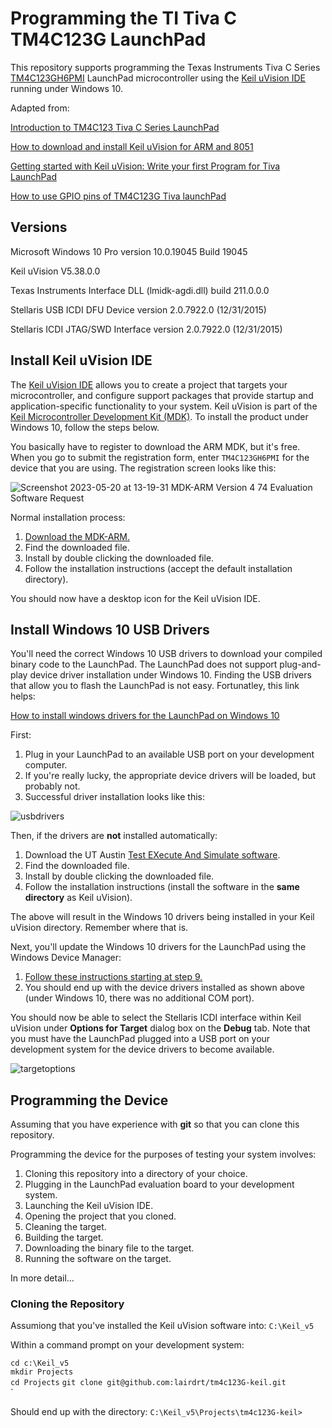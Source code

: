 # Programming the TI Tiva C TM4C123G LaunchPad
This repository supports programming the Texas Instruments Tiva C Series [TM4C123GH6PMI](https://www.ti.com/tool/EK-TM4C123GXL) LaunchPad microcontroller using the [Keil uVision IDE](https://developer.arm.com/documentation/101407/0538/About-uVision) running under Windows 10.

Adapted from:

[Introduction to TM4C123 Tiva C Series LaunchPad](https://microcontrollerslab.com/introduction-tiva-tm4c123g-launchpad/)

[How to download and install Keil uVision for ARM and 8051](https://microcontrollerslab.com/download-install-keil-uvision/)

[Getting started with Keil uVision: Write your first Program for Tiva LaunchPad](https://microcontrollerslab.com/keil-uvision-first-program/)

[How to use GPIO pins of TM4C123G Tiva launchPad](https://microcontrollerslab.com/use-gpio-pins-tm4c123g-tiva-launchpad/)

## Versions
Microsoft Windows 10 Pro version 10.0.19045 Build 19045

Keil uVision V5.38.0.0

Texas Instruments Interface DLL (lmidk-agdi.dll) build 211.0.0.0

Stellaris USB ICDI DFU Device version 2.0.7922.0 (12/31/2015)

Stellaris ICDI JTAG/SWD Interface version 2.0.7922.0 (12/31/2015)

## Install Keil uVision IDE
The [Keil uVision IDE](https://developer.arm.com/documentation/101407/0538/About-uVision) allows you to create a project that targets your microcontroller, and configure support packages that provide startup and application-specific functionality to your system. Keil uVision is part of the [Keil Microcontroller Development Kit (MDK)](https://developer.arm.com/Tools%20and%20Software/Keil%20MDK). To install the product under Windows 10, follow the steps below.

You basically have to register to download the ARM MDK, but it's free. When you go to submit the registration form, enter `TM4C123GH6PMI` for the device that you are using. The registration screen looks like this:

![Screenshot 2023-05-20 at 13-19-31 MDK-ARM Version 4 74 Evaluation Software Request](https://github.com/lairdrt/tm4c123G-keil/assets/31704471/23f9346f-4282-46b1-acd4-6745ba2be239)

Normal installation process:
1. [Download the MDK-ARM.](https://www.keil.com/demo/eval/armv4.htm)
2. Find the downloaded file.
3. Install by double clicking the downloaded file.
4. Follow the installation instructions (accept the default installation directory).

You should now have a desktop icon for the Keil uVision IDE.

## Install Windows 10 USB Drivers
You'll need the correct Windows 10 USB drivers to download your compiled binary code to the LaunchPad. The LaunchPad does not support plug-and-play device driver installation under Windows 10. Finding the USB drivers that allow you to flash the LaunchPad is not easy. Fortunatley, this link helps:

[How to install windows drivers for the LaunchPad on Windows 10](https://edx-org-utaustinx.s3.amazonaws.com/UT601x/InstallDrivers10.htm)

First:
1. Plug in your LaunchPad to an available USB port on your development computer.
2. If you're really lucky, the appropriate device drivers will be loaded, but probably not.
3. Successful driver installation looks like this:

![usbdrivers](https://github.com/lairdrt/tm4c123G-keil/assets/31704471/004925c3-d735-4c47-82b4-b249196616c1)

Then, if the drivers are **not** installed automatically:
1. Download the UT Austin [Test EXecute And Simulate software](http://edx-org-utaustinx.s3.amazonaws.com/UT601x/TExaS_Install.exe).
2. Find the downloaded file.
3. Install by double clicking the downloaded file.
4. Follow the installation instructions (install the software in the **same directory** as Keil uVision).

The above will result in the Windows 10 drivers being installed in your Keil uVision directory. Remember where that is.

Next, you'll update the Windows 10 drivers for the LaunchPad using the Windows Device Manager:
1. [Follow these instructions starting at step 9.](https://edx-org-utaustinx.s3.amazonaws.com/UT601x/InstallDrivers10.htm)
2. You should end up with the device drivers installed as shown above (under Windows 10, there was no additional COM port).

You should now be able to select the Stellaris ICDI interface within Keil uVision under **Options for Target** dialog box on the **Debug** tab. Note that you must have the LaunchPad plugged into a USB port on your development system for the device drivers to become available.

![targetoptions](https://github.com/lairdrt/tm4c123G-keil/assets/31704471/bf497924-5a0d-47d4-b086-d56d58c525ef)

## Programming the Device

Assuming that you have experience with **git** so that you can clone this repository.

Programming the device for the purposes of testing your system involves:

1. Cloning this repository into a directory of your choice.
2. Plugging in the LaunchPad evaluation board to your development system.
3. Launching the Keil uVision IDE.
4. Opening the project that you cloned.
5. Cleaning the target.
6. Building the target.
7. Downloading the binary file to the target.
8. Running the software on the target.

In more detail...

### Cloning the Repository

Assumiong that you've installed the Keil uVision software into: `C:\Keil_v5`

Within a command prompt on your development system:

`cd c:\Keil_v5`<br>
`mkdir Projects`<br>
`cd Projects`
`git clone git@github.com:lairdrt/tm4c123G-keil.git`<br>`

Should end up with the directory: `C:\Keil_v5\Projects\tm4c123G-keil>`
